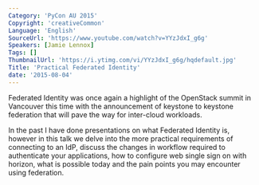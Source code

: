 ```yaml
---
Category: 'PyCon AU 2015'
Copyright: 'creativeCommon'
Language: 'English'
SourceUrl: 'https://www.youtube.com/watch?v=YYzJdxI_g6g'
Speakers: [Jamie Lennox]
Tags: []
ThumbnailUrl: 'https://i.ytimg.com/vi/YYzJdxI_g6g/hqdefault.jpg'
Title: 'Practical Federated Identity'
date: '2015-08-04'
---
```

Federated Identity was once again a highlight of the OpenStack summit in Vancouver this time with the announcement of keystone to keystone federation that will pave the  way for inter-cloud workloads. 

In the past I have done presentations on what Federated Identity is, however in this talk we delve into the more practical requirements of connecting to an IdP, discuss the changes in workflow required to authenticate your applications, how to configure web single sign on with horizon, what is possible today and the pain points you may encounter using federation.
